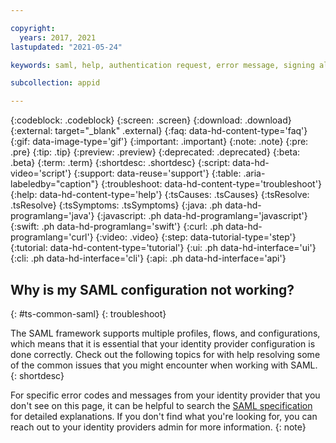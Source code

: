 ```yaml
---

copyright:
  years: 2017, 2021
lastupdated: "2021-05-24"

keywords: saml, help, authentication request, error message, signing algorithm, xml file, signing certificate, valid email, error code, saml message signature, 

subcollection: appid

---
```


{:codeblock: .codeblock}
{:screen: .screen}
{:download: .download}
{:external: target="_blank" .external}
{:faq: data-hd-content-type='faq'}
{:gif: data-image-type='gif'}
{:important: .important}
{:note: .note}
{:pre: .pre}
{:tip: .tip}
{:preview: .preview}
{:deprecated: .deprecated}
{:beta: .beta}
{:term: .term}
{:shortdesc: .shortdesc}
{:script: data-hd-video='script'}
{:support: data-reuse='support'}
{:table: .aria-labeledby="caption"}
{:troubleshoot: data-hd-content-type='troubleshoot'}
{:help: data-hd-content-type='help'}
{:tsCauses: .tsCauses}
{:tsResolve: .tsResolve}
{:tsSymptoms: .tsSymptoms}
{:java: .ph data-hd-programlang='java'}
{:javascript: .ph data-hd-programlang='javascript'}
{:swift: .ph data-hd-programlang='swift'}
{:curl: .ph data-hd-programlang='curl'}
{:video: .video}
{:step: data-tutorial-type='step'}
{:tutorial: data-hd-content-type='tutorial'}
{:ui: .ph data-hd-interface='ui'}
{:cli: .ph data-hd-interface='cli'}
{:api: .ph data-hd-interface='api'}

## Why is my SAML configuration not working?
{: #ts-common-saml}
{: troubleshoot} 

The SAML framework supports multiple profiles, flows, and configurations, which means that it is essential that your identity provider configuration is done correctly. Check out the following topics for with help resolving some of the common issues that you might encounter when working with SAML.
{: shortdesc}


For specific error codes and messages from your identity provider that you don't see on this page, it can be helpful to search the [SAML specification](http://docs.oasis-open.org/security/saml/Post2.0/sstc-saml-tech-overview-2.0.html) for detailed explanations. If you don't find what you're looking for, you can reach out to your identity providers admin for more information.
{: note}
